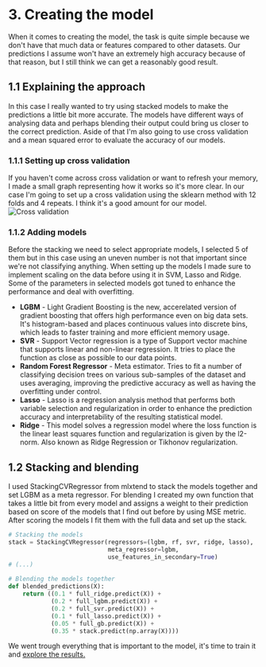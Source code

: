 # 3. Creating the model
When it comes to creating the model, the task is quite simple because we don't have that much data or features compared to other datasets. Our predictions I assume won't have an extremely high accuracy because of that reason, but I still think we can get a reasonably good result. 

## 1.1 Explaining the approach
In this case I really wanted to try using stacked models to make the predictions a little bit more accurate. The models have different ways of analysing data and perhaps blending their output could bring us closer to the correct prediction. Aside of that I'm also going to use cross validation and a mean squared error to evaluate the accuracy of our models.

### 1.1.1 Setting up cross validation
If you haven't come across cross validation or want to refresh your memory, I made a small graph representing how it works so it's more clear.
In our case I'm going to set up a cross validation using the sklearn method with 12 folds and 4 repeats. I think it's a good amount for our model.
![Cross validation](https://i.imgur.com/jwjoHRQ.png)

### 1.1.2 Adding models
Before the stacking we need to select appropriate models, I selected 5 of them but in this case using an uneven number is not that important since we're not classifying anything.
When setting up the models I made sure to implement scaling on the data before using it in SVM, Lasso and Ridge. Some of the parameters in selected models got tuned to enhance the performance and deal with overfitting.
- **LGBM** - Light Gradient Boosting is the new, accerelated version of gradient boosting that offers high performance even on big data sets. It's histogram-based and places continuous values into discrete bins, which leads to faster training and more efficient memory usage.
- **SVR** - Support Vector regression is a type of Support vector machine that supports linear and non-linear regression. It tries to place the function as close as possible to our data points.
- **Random Forest Regressor** - Meta estimator. Tries to fit a number of classifying decision trees on various sub-samples of the dataset and uses averaging, improving the predictive accuracy as well as having the overfitting under control.
- **Lasso** - Lasso is a regression analysis method that performs both variable selection and regularization in order to enhance the prediction accuracy and interpretability of the resulting statistical model.
- **Ridge** - This model solves a regression model where the loss function is the linear least squares function and regularization is given by the l2-norm. Also known as Ridge Regression or Tikhonov regularization.

## 1.2 Stacking and blending
I used StackingCVRegressor from mlxtend to stack the models together and set LGBM as a meta regressor. For blending I created my own function that takes a little bit from every model and assigns a weight to their prediction based on score of the models that I find out before by using MSE metric. After scoring the models I fit them with the full data and set up the stack.
```python
# Stacking the models
stack = StackingCVRegressor(regressors=(lgbm, rf, svr, ridge, lasso),
                            meta_regressor=lgbm,
                            use_features_in_secondary=True)
# (...)
                            
# Blending the models together
def blended_predictions(X):
    return ((0.1 * full_ridge.predict(X)) +
            (0.2 * full_lgbm.predict(X)) +
            (0.2 * full_svr.predict(X)) +
            (0.1 * full_lasso.predict(X)) +
            (0.05 * full_gb.predict(X)) +
            (0.35 * stack.predict(np.array(X))))
```

We went trough everything that is important to the model, it's time to train it and [explore the results.](result_analysis.md)
